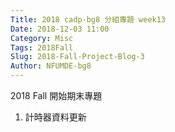 ```yaml
---
Title: 2018 cadp-bg8 分組專題 week13
Date: 2018-12-03 11:00
Category: Misc
Tags: 2018Fall
Slug: 2018-Fall-Project-Blog-3
Author: NFUMDE-bg8
---
```


2018 Fall 開始期末專題

<!-- PELICAN_END_SUMMARY -->

1. 計時器資料更新
